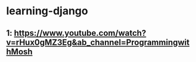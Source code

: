 # learning-django

## 1: https://www.youtube.com/watch?v=rHux0gMZ3Eg&ab_channel=ProgrammingwithMosh

